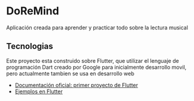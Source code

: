 # DoReMind

Aplicación creada para aprender y practicar todo sobre la lectura musical

## Tecnologias

Este proyecto esta construido sobre Flutter, que utilizar el lenguaje de programación Dart creado por Google para inicialmente desarrollo movil, pero actualmente tambien se usa en desarrollo web

- [Documentación oficial: primer proyecto de Flutter](https://docs.flutter.dev/get-started/codelab)
- [Ejemplos en Flutter](https://docs.flutter.dev/cookbook)

